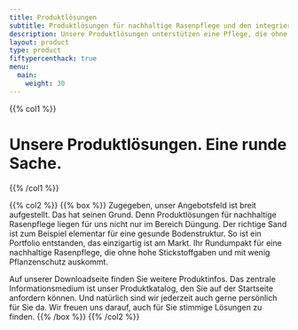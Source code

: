 ```yaml
---
title: Produktlösungen
subtitle: Produktlösungen für nachhaltige Rasenpflege und den integrierten Pflanzenschutz
description: Unsere Produktlösungen unterstützen eine Pflege, die ohne hohe Stickstoffgaben und mit wenig Pflanzenschutz auskommt und damit auch den integrierten Pflanzenschutz.
layout: product
type: product
fiftypercenthack: true
menu:
  main:
    weight: 30
---
```

{{% col1 %}}
<h1 class="c-headline c-headline--inverted">
  <span>Unsere Produktlösungen.</span> <span class='br'></span><span>Eine runde Sache.</span>
</h1>
{{% /col1 %}}

{{% col2 %}}
{{% box %}}
Zugegeben, unser Angebotsfeld ist breit aufgestellt. Das hat seinen Grund. Denn Produktlösungen für nachhaltige Rasenpflege liegen für uns nicht nur im Bereich Düngung. Der richtige Sand ist zum Beispiel elementar für eine gesunde Bodenstruktur. So ist ein Portfolio entstanden, das einzigartig ist am Markt. Ihr Rundumpakt für eine nachhaltige Rasenpflege, die ohne hohe Stickstoffgaben und mit wenig Pflanzenschutz auskommt.

Auf unserer Downloadseite finden Sie weitere Produktinfos. Das zentrale Informationsmedium ist unser Produktkatalog, den Sie auf der Startseite anfordern können. Und natürlich sind wir jederzeit auch gerne persönlich für Sie da. Wir freuen uns darauf, auch für Sie stimmige Lösungen zu finden.
{{% /box %}}
{{% /col2 %}}

